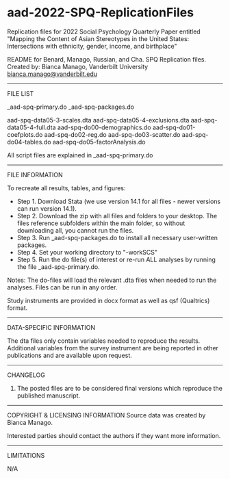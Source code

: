 # aad-2022-SPQ-ReplicationFiles
Replication files for 2022 Social Psychology Quarterly Paper entitled "Mapping the Content of Asian Stereotypes in the United States: Intersections with ethnicity, gender, income, and birthplace"


README for Benard, Manago, Russian, and Cha. 
SPQ Replication files.
Created by:
Bianca Manago, Vanderbilt University
bianca.manago@vanderbilt.edu

----------------------------------------------------
FILE LIST

_aad-spq-primary.do
_aad-spq-packages.do


aad-spq-data05-3-scales.dta
aad-spq-data05-4-exclusions.dta
aad-spq-data05-4-full.dta
aad-spq-do00-demographics.do
aad-spq-do01-coefplots.do
aad-spq-do02-reg.do
aad-spq-do03-scatter.do
aad-spq-do04-tables.do
aad-spq-do05-factorAnalysis.do

All script files are explained in _aad-spq-primary.do

------------------------------------------------------
FILE INFORMATION

To recreate all results, tables, and figures:

- Step 1. Download Stata (we use version 14.1 for all files - 
          newer versions can run version 14.1).
- Step 2. Download the zip with all files and folders to your desktop. 
          The files reference subfolders within the main folder, 
          so without downloading all, you cannot run the files.
- Step 3. Run _aad-spq-packages.do to install all necessary 
          user-written packages.
- Step 4. Set your working directory to "-workSCS" 
- Step 5. Run the do file(s) of interest or re-run ALL analyses 
          by running the file _aad-spq-primary.do.

Notes: The do-files will load the relevant .dta files when 
       needed to run the analyses. Files can be run in any order.

Study instruments are provided in docx format as well as qsf (Qualtrics) format.

---------------------------------------
DATA-SPECIFIC INFORMATION

The dta files only contain variables needed to reproduce the results. Additional
variables from the survey instrument are being reported in other publications and are 
available upon request.

------------------------------------------------------
CHANGELOG

1. The posted files are to be considered final versions which reproduce the published 
manuscript.

------------------------------------------------------
COPYRIGHT & LICENSING INFORMATION
Source data was created by Bianca Manago.

Interested parties should contact the authors if they want more information.

------------------------------------------------------
LIMITATIONS

N/A

